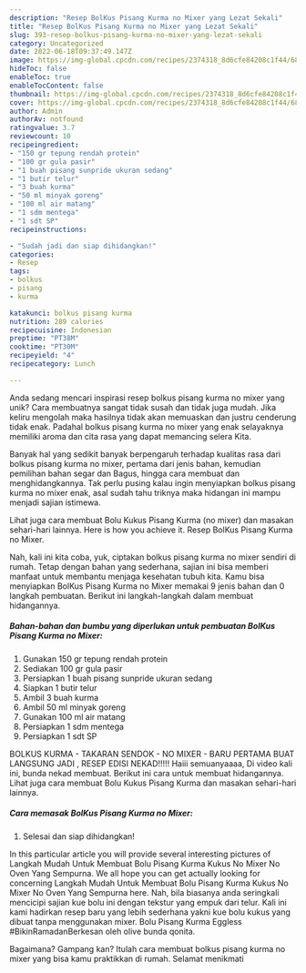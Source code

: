 ```yaml
---
description: "Resep BolKus Pisang Kurma no Mixer yang Lezat Sekali"
title: "Resep BolKus Pisang Kurma no Mixer yang Lezat Sekali"
slug: 393-resep-bolkus-pisang-kurma-no-mixer-yang-lezat-sekali
category: Uncategorized
date: 2022-06-18T09:37:49.147Z
image: https://img-global.cpcdn.com/recipes/2374318_8d6cfe84208c1f44/680x482cq70/bolkus-pisang-kurma-no-mixer-foto-resep-utama.jpg
hideToc: false
enableToc: true
enableTocContent: false
thumbnail: https://img-global.cpcdn.com/recipes/2374318_8d6cfe84208c1f44/680x482cq70/bolkus-pisang-kurma-no-mixer-foto-resep-utama.jpg
cover: https://img-global.cpcdn.com/recipes/2374318_8d6cfe84208c1f44/680x482cq70/bolkus-pisang-kurma-no-mixer-foto-resep-utama.jpg
author: Admin
authorAv: notfound
ratingvalue: 3.7
reviewcount: 10
recipeingredient:
- "150 gr tepung rendah protein"
- "100 gr gula pasir"
- "1 buah pisang sunpride ukuran sedang"
- "1 butir telur"
- "3 buah kurma"
- "50 ml minyak goreng"
- "100 ml air matang"
- "1 sdm mentega"
- "1 sdt SP"
recipeinstructions:

- "Sudah jadi dan siap dihidangkan!"
categories:
- Resep
tags:
- bolkus
- pisang
- kurma

katakunci: bolkus pisang kurma 
nutrition: 289 calories
recipecuisine: Indonesian
preptime: "PT38M"
cooktime: "PT30M"
recipeyield: "4"
recipecategory: Lunch

---
```





Anda sedang mencari inspirasi resep bolkus pisang kurma no mixer yang unik? Cara membuatnya sangat tidak susah dan tidak juga mudah. Jika keliru mengolah maka hasilnya tidak akan memuaskan dan justru cenderung tidak enak. Padahal bolkus pisang kurma no mixer yang enak selayaknya memiliki aroma dan cita rasa yang dapat memancing selera Kita.





Banyak hal yang sedikit banyak berpengaruh terhadap kualitas rasa dari bolkus pisang kurma no mixer, pertama dari jenis bahan, kemudian pemilihan bahan segar dan Bagus, hingga cara membuat dan menghidangkannya. Tak perlu pusing kalau ingin menyiapkan bolkus pisang kurma no mixer enak,      asal sudah tahu triknya maka hidangan ini mampu menjadi sajian istimewa.














Lihat juga cara membuat Bolu Kukus Pisang Kurma (no mixer) dan masakan sehari-hari lainnya. Here is how you achieve it. Resep BolKus Pisang Kurma no Mixer.






Nah, kali ini kita coba, yuk, ciptakan bolkus pisang kurma no mixer sendiri di rumah. Tetap dengan bahan yang sederhana, sajian ini bisa memberi manfaat untuk membantu menjaga kesehatan tubuh kita. Kamu bisa menyiapkan BolKus Pisang Kurma no Mixer memakai 9 jenis bahan dan 0 langkah pembuatan. Berikut ini langkah-langkah dalam membuat hidangannya.

<!--inarticleads1-->

##### Bahan-bahan dan bumbu yang diperlukan untuk pembuatan BolKus Pisang Kurma no Mixer:

1. Gunakan 150 gr tepung rendah protein
1. Sediakan 100 gr gula pasir
1. Persiapkan 1 buah pisang sunpride ukuran sedang
1. Siapkan 1 butir telur
1. Ambil 3 buah kurma
1. Ambil 50 ml minyak goreng
1. Gunakan 100 ml air matang
1. Persiapkan 1 sdm mentega
1. Persiapkan 1 sdt SP


BOLKUS KURMA - TAKARAN SENDOK - NO MIXER - BARU PERTAMA BUAT LANGSUNG JADI , RESEP EDISI NEKAD!!!!! Haiii semuanyaaaa, Di video kali ini, bunda nekad membuat. Berikut ini cara untuk membuat hidangannya. Lihat juga cara membuat Bolu Kukus Pisang Kurma dan masakan sehari-hari lainnya. 

<!--inarticleads2-->

##### Cara memasak BolKus Pisang Kurma no Mixer:


1. Selesai dan siap dihidangkan!

In this particular article you will provide several interesting pictures of Langkah Mudah Untuk Membuat Bolu Pisang Kurma Kukus No Mixer No Oven Yang Sempurna. We all hope you can get actually looking for concerning Langkah Mudah Untuk Membuat Bolu Pisang Kurma Kukus No Mixer No Oven Yang Sempurna here. Nah, bila biasanya anda seringkali mencicipi sajian kue bolu ini dengan tekstur yang empuk dari telur. Kali ini kami hadirkan resep baru yang lebih sederhana yakni kue bolu kukus yang dibuat tanpa menggunakan mixer. Bolu Pisang Kurma Eggless #BikinRamadanBerkesan oleh olive bunda qonita. 

Bagaimana? Gampang kan? Itulah cara membuat bolkus pisang kurma no mixer yang bisa kamu praktikkan di rumah. Selamat menikmati
